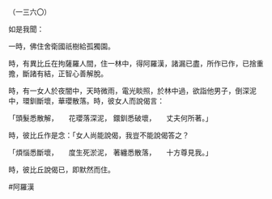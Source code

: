 （一三六〇）

如是我聞：

一時，佛住舍衛國祇樹給孤獨園。

時，有異比丘在拘薩羅人間，住一林中，得阿羅漢，諸漏已盡，所作已作，已捨重擔，斷諸有結，正智心善解脫。

時，有一女人於夜闇中，天時微雨，電光睒照，於林中過，欲詣他男子，倒深泥中，環釧斷壞，華瓔散落。時，彼女人而說偈言：

「頭髮悉散解，　　花瓔落深泥，
鐶釧悉破壞，　　丈夫何所著。」

時，彼比丘作是念：「女人尚能說偈，我豈不能說偈答之？

「煩惱悉斷壞，　　度生死淤泥，
著纏悉散落，　　十方尊見我。」

時，彼比丘說偈已，即默然而住。




#阿羅漢
